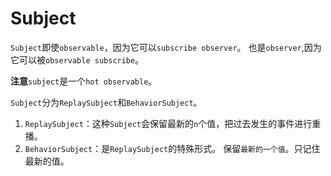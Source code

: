 <!--
 * @Author: tangdaoyong
 * @Date: 2021-06-07 18:09:40
 * @LastEditors: tangdaoyong
 * @LastEditTime: 2021-06-07 18:15:45
 * @Description: Subject
-->
# Subject

`Subject`即使`observable`，因为它可以`subscribe observer`。
也是`observer`,因为它可以被`observable subscribe`。

**注意**`subject`是一个`hot observable`。

`Subject`分为`ReplaySubject`和`BehaviorSubject`。
1. `ReplaySubject`：这种`Subject`会保留最新的`n`个值，把过去发生的事件进行重播。
2. `BehaviorSubject`：是`ReplaySubject`的特殊形式。 保留`最新的一个值`。只记住最新的值。